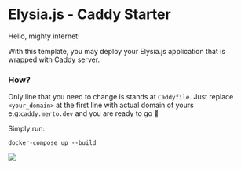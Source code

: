 
# Elysia.js - Caddy Starter

Hello, mighty internet!

With this template, you may deploy your Elysia.js application that is wrapped with Caddy server.

### How?
Only line that you need to change is stands at `Caddyfile`. Just replace `<your_domain>` at the first line with actual domain of yours e.g:`caddy.merto.dev` and you are ready to go 🚀

Simply run:

`docker-compose up --build`

![](https://static1.cbrimages.com/wordpress/wp-content/uploads/2019/07/shinji-feature.jpeg)
